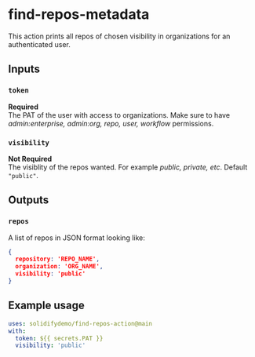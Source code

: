 # find-repos-metadata

This action prints all repos of chosen visibility in organizations for an authenticated user. 

## Inputs

### `token`

**Required** \
The PAT of the user with access to organizations. Make sure to have *admin:enterprise, admin:org, repo, user, workflow* permissions. 

### `visibility`

**Not Required** \
The visiblity of the repos wanted. For example *public, private, etc*. Default `"public"`.

## Outputs

### `repos`

A list of repos in JSON format looking like: 
```JSON
{
  repository: 'REPO_NAME',
  organization: 'ORG_NAME',
  visibility: 'public'
}
```

## Example usage

```yaml
uses: solidifydemo/find-repos-action@main
with:
  token: ${{ secrets.PAT }}
  visibility: 'public'
```
